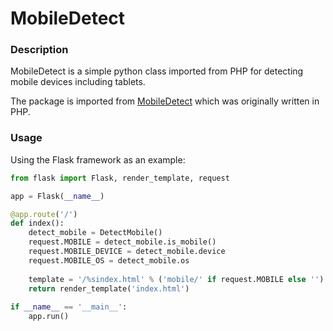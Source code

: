 MobileDetect
====================================================

### Description

MobileDetect is a simple python class imported from PHP for detecting mobile devices including tablets.

The package is imported from [MobileDetect](http://www.mobiledetect.net) which was originally written in PHP.

### Usage

Using the Flask framework as an example:

```python
from flask import Flask, render_template, request

app = Flask(__name__)

@app.route('/')
def index():
    detect_mobile = DetectMobile()
    request.MOBILE = detect_mobile.is_mobile()
    request.MOBILE_DEVICE = detect_mobile.device
    request.MOBILE_OS = detect_mobile.os
    
    template = '/%sindex.html' % ('mobile/' if request.MOBILE else '')
    return render_template('index.html')
 
if __name__ == '__main__':
    app.run()
    
```
